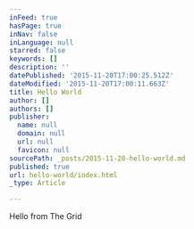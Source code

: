 ```yaml
---
inFeed: true
hasPage: true
inNav: false
inLanguage: null
starred: false
keywords: []
description: ''
datePublished: '2015-11-20T17:00:25.512Z'
dateModified: '2015-11-20T17:00:11.663Z'
title: Hello World
author: []
authors: []
publisher:
  name: null
  domain: null
  url: null
  favicon: null
sourcePath: _posts/2015-11-20-hello-world.md
published: true
url: hello-world/index.html
_type: Article

---
```

Hello from The Grid